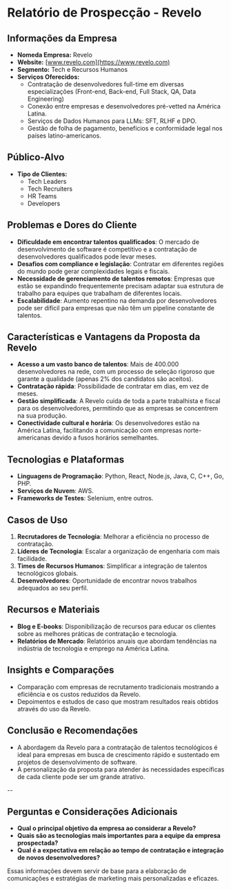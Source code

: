 # Relatório de Prospecção - Revelo

## Informações da Empresa
- **Nomeda Empresa:** Revelo
- **Website:** [www.revelo.com](https://www.revelo.com)
- **Segmento:** Tech e Recursos Humanos
- **Serviços Oferecidos:** 
  - Contratação de desenvolvedores full-time em diversas especializações (Front-end, Back-end, Full Stack, QA, Data Engineering)
  - Conexão entre empresas e desenvolvedores pré-vetted na América Latina.
  - Serviços de Dados Humanos para LLMs: SFT, RLHF e DPO.
  - Gestão de folha de pagamento, benefícios e conformidade legal nos países latino-americanos.

## Público-Alvo
- **Tipo de Clientes:**
  - Tech Leaders
  - Tech Recruiters
  - HR Teams
  - Developers

## Problemas e Dores do Cliente
- **Dificuldade em encontrar talentos qualificados**: O mercado de desenvolvimento de software é competitivo e a contratação de desenvolvedores qualificados pode levar meses.
- **Desafios com compliance e legislação**: Contratar em diferentes regiões do mundo pode gerar complexidades legais e fiscais.
- **Necessidade de gerenciamento de talentos remotos**: Empresas que estão se expandindo frequentemente precisam adaptar sua estrutura de trabalho para equipes que trabalham de diferentes locais.
- **Escalabilidade**: Aumento repentino na demanda por desenvolvedores pode ser difícil para empresas que não têm um pipeline constante de talentos.

## Características e Vantagens da Proposta da Revelo
- **Acesso a um vasto banco de talentos**: Mais de 400.000 desenvolvedores na rede, com um processo de seleção rigoroso que garante a qualidade (apenas 2% dos candidatos são aceitos).
- **Contratação rápida**: Possibilidade de contratar em dias, em vez de meses.
- **Gestão simplificada**: A Revelo cuida de toda a parte trabalhista e fiscal para os desenvolvedores, permitindo que as empresas se concentrem na sua produção.
- **Conectividade cultural e horária**: Os desenvolvedores estão na América Latina, facilitando a comunicação com empresas norte-americanas devido a fusos horários semelhantes.

## Tecnologias e Plataformas
 - **Linguagens de Programação**: Python, React, Node.js, Java, C, C++, Go, PHP.
 - **Serviços de Nuvem**: AWS.
 - **Frameworks de Testes**: Selenium, entre outros.
  
## Casos de Uso
1. **Recrutadores de Tecnologia**: Melhorar a eficiência no processo de contratação.
2. **Líderes de Tecnologia**: Escalar a organização de engenharia com mais facilidade.
3. **Times de Recursos Humanos**: Simplificar a integração de talentos tecnológicos globais.
4. **Desenvolvedores**: Oportunidade de encontrar novos trabalhos adequados ao seu perfil.

## Recursos e Materiais
- **Blog e E-books**: Disponibilização de recursos para educar os clientes sobre as melhores práticas de contratação e tecnologia.
- **Relatórios de Mercado**: Relatórios anuais que abordam tendências na indústria de tecnologia e emprego na América Latina.

## Insights e Comparações
- Comparação com empresas de recrutamento tradicionais mostrando a eficiência e os custos reduzidos da Revelo.
- Depoimentos e estudos de caso que mostram resultados reais obtidos através do uso da Revelo.

## Conclusão e Recomendações
- A abordagem da Revelo para a contratação de talentos tecnológicos é ideal para empresas em busca de crescimento rápido e sustentado em projetos de desenvolvimento de software.
- A personalização da proposta para atender às necessidades específicas de cada cliente pode ser um grande atrativo. 

-- 

## Perguntas e Considerações Adicionais
- **Qual o principal objetivo da empresa ao considerar a Revelo?** 
- **Quais são as tecnologias mais importantes para a equipe da empresa prospectada?** 
- **Qual é a expectativa em relação ao tempo de contratação e integração de novos desenvolvedores?** 

Essas informações devem servir de base para a elaboração de comunicações e estratégias de marketing mais personalizadas e eficazes.